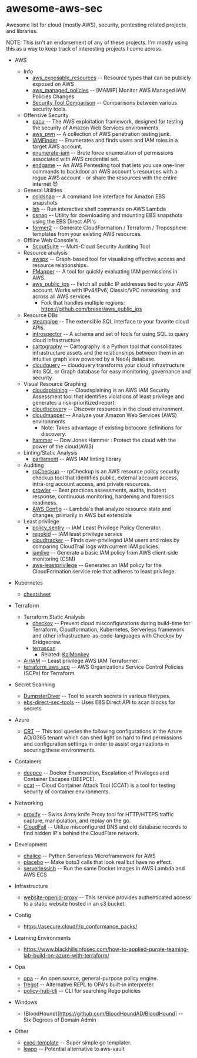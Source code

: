 # awesome-aws-sec
Awesome list for cloud (mostly AWS), security, pentesting related projects and libraries.

NOTE: This isn't an endorsement of any of these projects. I'm mostly using this as a way to keep track of interesting projects I come across.


* AWS
  * Info
    * [aws_exposable_resources](https://github.com/SummitRoute/aws_exposable_resources) -- Resource types that can be publicly exposed on AWS
    * [aws_managed_policies](https://github.com/z0ph/aws_managed_policies) -- [MAMIP] Monitor AWS Managed IAM Policies Changes
    * [Security Tool Comparison](https://summitroute.github.io/aws_research/security_tool_comparison.html) -- Comparisons between various security tools.
  * Offensive Security
    * [pacu](https://github.com/RhinoSecurityLabs/pacu) -- The AWS exploitation framework, designed for testing the security of Amazon Web Services environments.
    * [aws_pwn](https://github.com/dagrz/aws_pwn) -- A collection of AWS penetration testing junk.
    * [IAMFinder](https://github.com/prisma-cloud/IAMFinder) -- Enumerates and finds users and IAM roles in a target AWS account.
    * [enumerate-iam](https://github.com/andresriancho/enumerate-iam) -- Brute force enumeration of permissions associated with AWS credential set.
    * [endgame](https://github.com/brandongalbraith/endgame) -- An AWS Pentesting tool that lets you use one-liner commands to backdoor an AWS account's resources with a rogue AWS account - or share the resources with the entire internet 😈
  * General Utilities
    * [coldsnap](https://github.com/awslabs/coldsnap) -- A command line interface for Amazon EBS snapshots
    * [lsh](https://github.com/tobilg/lsh) -- Run interactive shell commands on AWS Lambda
    * [dsnap](https://github.com/RhinoSecurityLabs/dsnap) -- Utility for downloading and mounting EBS snapshots using the EBS Direct API's
    * [former2](https://github.com/iann0036/former2) -- Generate CloudFormation / Terraform / Troposphere templates from your existing AWS resources.
  * Offline Web Console's
    * [ScoutSuite](https://github.com/nccgroup/ScoutSuite) -- Multi-Cloud Security Auditing Tool
  * Resource analysis
    * [awspx](https://github.com/FSecureLABS/awspx) -- Graph-based tool for visualizing effective access and resource relationships.    
    * [PMapper](https://github.com/nccgroup/PMapper) -- A tool for quickly evaluating IAM permissions in AWS.
    * [aws_public_ips](https://github.com/arkadiyt/aws_public_ips) -- Fetch all public IP addresses tied to your AWS account. Works with IPv4/IPv6, Classic/VPC networking, and across all AWS services
      * Fork that handles multiple regions: https://github.com/breser/aws_public_ips
  * Resource DBs
    * [steampipe](https://steampipe.io/) -- The extensible SQL interface to your favorite cloud APIs.
    * [introspector](https://github.com/goldfiglabs/introspector) -- A schema and set of tools for using SQL to query cloud infrastructure
    * [cartography](https://github.com/lyft/cartography) -- Cartography is a Python tool that consolidates infrastructure assets and the relationships between them in an intuitive graph view powered by a Neo4j database.
    * [cloudquery](https://github.com/cloudquery/cloudquery) -- cloudquery transforms your cloud infrastructure into SQL or Graph database for easy monitoring, governance and security.
  * Visual Resource Graphing
    * [cloudsplaining](https://github.com/salesforce/cloudsplaining) -- Cloudsplaining is an AWS IAM Security Assessment tool that identifies violations of least privilege and generates a risk-prioritized report.
    * [cloudiscovery](https://github.com/Cloud-Architects/cloudiscovery) -- Discover resources in the cloud environment.
    * [cloudmapper](https://github.com/duo-labs/cloudmapper) -- Analyze your Amazon Web Services (AWS) environments
      * Note: Takes advantage of existing botocore definitions for discovery.
    * [hammer](https://github.com/dowjones/hammer) -- Dow Jones Hammer : Protect the cloud with the power of the cloud(AWS)
  * Linting/Static Analysis
      * [parliament](https://github.com/duo-labs/parliament) -- AWS IAM linting library
  * Auditing
    * [rpCheckup](https://github.com/goldfiglabs/rpCheckup) -- rpCheckup is an AWS resource policy security checkup tool that identifies public, external account access, intra-org account access, and private resources.
    * [prowler](https://github.com/toniblyx/prowler) -- Best practices assessments, audits, incident response, continuous monitoring, hardening and forensics readiness.
    * [AWS Config](https://aws.amazon.com/config/) -- Lambda's that analyze resource state and changes, primarily in AWS but extensible
  * Least privilege
    * [policy_sentry](https://github.com/salesforce/policy_sentry) -- IAM Least Privilege Policy Generator.
    * [repokid](https://github.com/Netflix/repokid) -- IAM least privilege service
    * [cloudtracker](https://github.com/duo-labs/cloudtracker) -- Finds over-privileged IAM users and roles by comparing CloudTrail logs with current IAM policies.
    * [iamlive](https://github.com/iann0036/iamlive) -- Generate a basic IAM policy from AWS client-side monitoring (CSM)
    * [aws-leastprivilege](https://github.com/iann0036/aws-leastprivilege) -- Generates an IAM policy for the CloudFormation service role that adheres to least privilege.

* Kubernetes
  * [cheatsheet](https://kubernetes.io/docs/reference/kubectl/cheatsheet/)

* Terraform
  * Terraform Static Analysis
    * [checkov](https://github.com/bridgecrewio/checkov) -- Prevent cloud misconfigurations during build-time for Terraform, Cloudformation, Kubernetes, Serverless framework and other infrastructure-as-code-languages with Checkov by Bridgecrew.
    * [terrascan](https://github.com/accurics/terrascan)
      * Related: [KaiMonkey](https://github.com/accurics/KaiMonkey)  
  * [AirIAM](https://github.com/bridgecrewio/AirIAM) -- Least privilege AWS IAM Terraformer.
  * [terraform_aws_scp](https://github.com/ScaleSec/terraform_aws_scp) -- AWS Organizations Service Control Policies (SCPs) for Terraform.
  


* Secret Scanning
  * [DumpsterDiver](https://github.com/securing/DumpsterDiver) -- Tool to search secrets in various filetypes.
  * [ebs-direct-sec-tools](https://github.com/crypsisgroup/ebs-direct-sec-tools) -- Uses EBS Direct API to scan blocks for secrets

 * Azure
   * [CRT](https://github.com/CrowdStrike/CRT) -- This tool queries the following configurations in the Azure AD/O365 tenant which can shed light on hard to find permissions and configuration settings in order to assist organizations in securing these environments.

 * Containers
   * [deepce](https://github.com/stealthcopter/deepce/) -- Docker Enumeration, Escalation of Privileges and Container Escapes (DEEPCE).
   * [ccat](https://github.com/RhinoSecurityLabs/ccat) -- Cloud Container Attack Tool (CCAT) is a tool for testing security of container environments.

 * Networking
   * [proxify](https://github.com/projectdiscovery/proxify) -- Swiss Army knife Proxy tool for HTTP/HTTPS traffic capture, manipulation, and replay on the go.
   * [CloudFail](https://github.com/m0rtem/CloudFail) -- Utilize misconfigured DNS and old database records to find hidden IP's behind the CloudFlare network.

 * Development
   * [chalice](https://github.com/aws/chalice) -- Python Serverless Microframework for AWS
   * [placebo](https://github.com/garnaat/placebo) -- Make boto3 calls that look real but have no effect.
   * [serverlessish](https://github.com/glassechidna/serverlessish) -- Run the same Docker images in AWS Lambda and AWS ECS

 * Infrastructure
   * [website-openid-proxy](https://github.com/wolfeidau/website-openid-proxy) -- This service provides authenticated access to a static website hosted in an s3 bucket.

 * Config
   * https://asecure.cloud/l/p_conformance_packs/

 * Learning Environments
   * https://www.blackhillsinfosec.com/how-to-applied-purple-teaming-lab-build-on-azure-with-terraform/

 * Opa
   * [opa](https://github.com/open-policy-agent/opa) -- An open source, general-purpose policy engine.
   * [fregot](https://github.com/fugue/fregot) -- Alternative REPL to OPA's built-in interpreter.
   * [policy-hub-cli](https://github.com/policy-hub/policy-hub-cli) -- CLI for searching Rego policies

* Windows
   * (BloodHound)[https://github.com/BloodHoundAD/BloodHound] -- Six Degrees of Domain Admin

 * Other
   * [exec-template](https://github.com/groob/exec-template) -- Super simple go templater.
   * [leapp](https://github.com/Noovolari/leapp) -- Potential alternative to aws-vault


